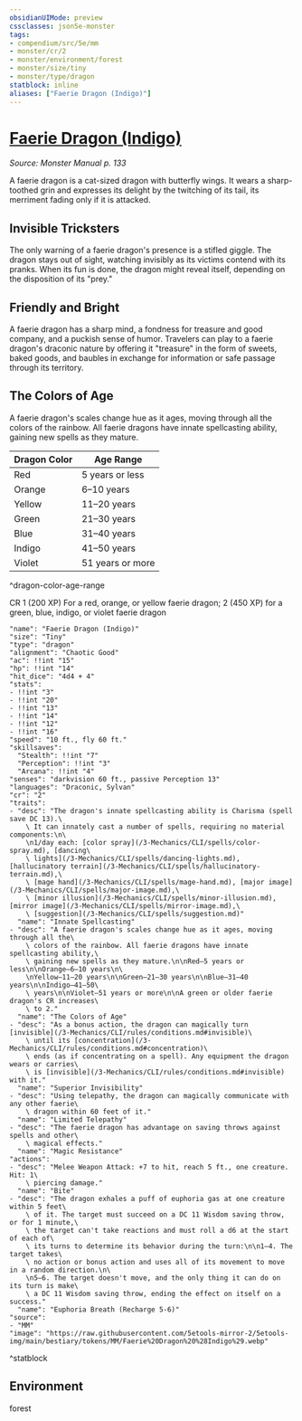 ```yaml
---
obsidianUIMode: preview
cssclasses: json5e-monster
tags:
- compendium/src/5e/mm
- monster/cr/2
- monster/environment/forest
- monster/size/tiny
- monster/type/dragon
statblock: inline
aliases: ["Faerie Dragon (Indigo)"]
---
```

# [Faerie Dragon (Indigo)](3-Mechanics\CLI\bestiary\dragon/faerie-dragon-indigo.md)
*Source: Monster Manual p. 133*  

A faerie dragon is a cat-sized dragon with butterfly wings. It wears a sharp-toothed grin and expresses its delight by the twitching of its tail, its merriment fading only if it is attacked.

## Invisible Tricksters

The only warning of a faerie dragon's presence is a stifled giggle. The dragon stays out of sight, watching invisibly as its victims contend with its pranks. When its fun is done, the dragon might reveal itself, depending on the disposition of its "prey."

## Friendly and Bright

A faerie dragon has a sharp mind, a fondness for treasure and good company, and a puckish sense of humor. Travelers can play to a faerie dragon's draconic nature by offering it "treasure" in the form of sweets, baked goods, and baubles in exchange for information or safe passage through its territory.

## The Colors of Age

A faerie dragon's scales change hue as it ages, moving through all the colors of the rainbow. All faerie dragons have innate spellcasting ability, gaining new spells as they mature.

| Dragon Color | Age Range |
|--------------|-----------|
| Red | 5 years or less |
| Orange | 6–10 years |
| Yellow | 11–20 years |
| Green | 21–30 years |
| Blue | 31–40 years |
| Indigo | 41–50 years |
| Violet | 51 years or more |
^dragon-color-age-range

CR 1 (200 XP) For a red, orange, or yellow faerie dragon; 2 (450 XP) for a green, blue, indigo, or violet faerie dragon

```statblock
"name": "Faerie Dragon (Indigo)"
"size": "Tiny"
"type": "dragon"
"alignment": "Chaotic Good"
"ac": !!int "15"
"hp": !!int "14"
"hit_dice": "4d4 + 4"
"stats":
- !!int "3"
- !!int "20"
- !!int "13"
- !!int "14"
- !!int "12"
- !!int "16"
"speed": "10 ft., fly 60 ft."
"skillsaves":
  "Stealth": !!int "7"
  "Perception": !!int "3"
  "Arcana": !!int "4"
"senses": "darkvision 60 ft., passive Perception 13"
"languages": "Draconic, Sylvan"
"cr": "2"
"traits":
- "desc": "The dragon's innate spellcasting ability is Charisma (spell save DC 13).\
    \ It can innately cast a number of spells, requiring no material components:\n\
    \n1/day each: [color spray](/3-Mechanics/CLI/spells/color-spray.md), [dancing\
    \ lights](/3-Mechanics/CLI/spells/dancing-lights.md), [hallucinatory terrain](/3-Mechanics/CLI/spells/hallucinatory-terrain.md),\
    \ [mage hand](/3-Mechanics/CLI/spells/mage-hand.md), [major image](/3-Mechanics/CLI/spells/major-image.md),\
    \ [minor illusion](/3-Mechanics/CLI/spells/minor-illusion.md), [mirror image](/3-Mechanics/CLI/spells/mirror-image.md),\
    \ [suggestion](/3-Mechanics/CLI/spells/suggestion.md)"
  "name": "Innate Spellcasting"
- "desc": "A faerie dragon's scales change hue as it ages, moving through all the\
    \ colors of the rainbow. All faerie dragons have innate spellcasting ability,\
    \ gaining new spells as they mature.\n\nRed—5 years or less\n\nOrange—6–10 years\n\
    \nYellow—11–20 years\n\nGreen—21–30 years\n\nBlue—31–40 years\n\nIndigo—41–50\
    \ years\n\nViolet—51 years or more\n\nA green or older faerie dragon's CR increases\
    \ to 2."
  "name": "The Colors of Age"
- "desc": "As a bonus action, the dragon can magically turn [invisible](/3-Mechanics/CLI/rules/conditions.md#invisible)\
    \ until its [concentration](/3-Mechanics/CLI/rules/conditions.md#concentration)\
    \ ends (as if concentrating on a spell). Any equipment the dragon wears or carries\
    \ is [invisible](/3-Mechanics/CLI/rules/conditions.md#invisible) with it."
  "name": "Superior Invisibility"
- "desc": "Using telepathy, the dragon can magically communicate with any other faerie\
    \ dragon within 60 feet of it."
  "name": "Limited Telepathy"
- "desc": "The faerie dragon has advantage on saving throws against spells and other\
    \ magical effects."
  "name": "Magic Resistance"
"actions":
- "desc": "Melee Weapon Attack: +7 to hit, reach 5 ft., one creature. Hit: 1\
    \ piercing damage."
  "name": "Bite"
- "desc": "The dragon exhales a puff of euphoria gas at one creature within 5 feet\
    \ of it. The target must succeed on a DC 11 Wisdom saving throw, or for 1 minute,\
    \ the target can't take reactions and must roll a d6 at the start of each of\
    \ its turns to determine its behavior during the turn:\n\n1–4. The target takes\
    \ no action or bonus action and uses all of its movement to move in a random direction.\n\
    \n5–6. The target doesn't move, and the only thing it can do on its turn is make\
    \ a DC 11 Wisdom saving throw, ending the effect on itself on a success."
  "name": "Euphoria Breath (Recharge 5-6)"
"source":
- "MM"
"image": "https://raw.githubusercontent.com/5etools-mirror-2/5etools-img/main/bestiary/tokens/MM/Faerie%20Dragon%20%28Indigo%29.webp"
```
^statblock

## Environment

forest